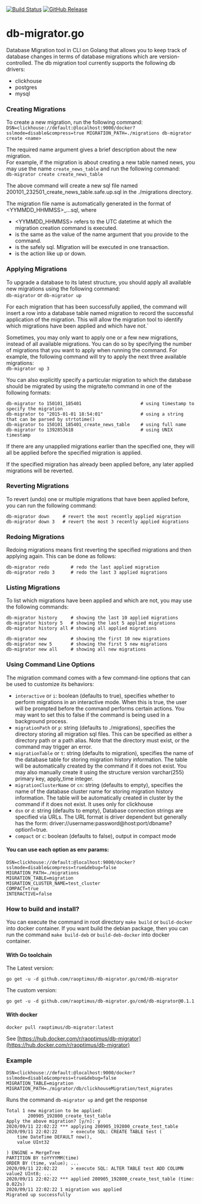 [![Build Status](https://travis-ci.org/raoptimus/db-migrator.go.svg?branch=master)](https://travis-ci.org/raoptimus/db-migrator.go)
[![GitHub Release](https://img.shields.io/github/release/raoptimus/db-migrator.go.svg)](https://github.com/raoptimus/db-migrator.go/releases)

# db-migrator.go
Database Migration tool in CLI on Golang that allows you to keep track of database changes in terms of database migrations which are version-controlled.
The db migration tool currently supports the following db drivers: 
- clickhouse
- postgres
- mysql

### Creating Migrations
To create a new migration, run the following command:  
`DSN=clickhouse://default:@localhost:9000/docker?sslmode=disable&compress=true MIGRATION_PATH=./migrations db-migrator create <name>`

The required name argument gives a brief description about the new migration.  
For example, if the migration is about creating a new table named news, you may use the name `create_news_table` and run the following command:  
`db-migrator create create_news_table`

The above command will create a new sql file named 200101_232501_create_news_table.safe.up.sql in the ./migrations directory. 

The migration file name is automatically generated in the format of <YYMMDD_HHMMSS>_<Name>.<Safe>.<Action>.sql, where
- <YYMMDD_HHMMSS> refers to the UTC datetime at which the migration creation command is executed.
- <Name> is the same as the value of the name argument that you provide to the command.
- <Safe> is the safely sql. MIgration will be executed in one transaction.
- <Action> is the action like up or down.

### Applying Migrations 
To upgrade a database to its latest structure, you should apply all available new migrations using the following command:  
`db-migrator` or `db-migrator up`

For each migration that has been successfully applied, the command will insert a row into 
a database table named migration to record the successful application of the migration. 
This will allow the migration tool to identify which migrations have been applied and which have not.`

Sometimes, you may only want to apply one or a few new migrations, instead of all available migrations. 
You can do so by specifying the number of migrations that you want to apply when running the command. 
For example, the following command will try to apply the next three available migrations:  
`db-migrator up 3`

You can also explicitly specify a particular migration to which the database should be migrated 
by using the migrate/to command in one of the following formats:
```
db-migrator to 150101_185401                      # using timestamp to specify the migration
db-migrator to "2015-01-01 18:54:01"              # using a string that can be parsed by strtotime()
db-migrator to 150101_185401_create_news_table    # using full name
db-migrator to 1392853618                         # using UNIX timestamp
```
If there are any unapplied migrations earlier than the specified one, 
they will all be applied before the specified migration is applied.

If the specified migration has already been applied before, any later applied migrations will be reverted.

### Reverting Migrations
To revert (undo) one or multiple migrations that have been applied before, you can run the following command:
```
db-migrator down     # revert the most recently applied migration
db-migrator down 3   # revert the most 3 recently applied migrations
```

### Redoing Migrations
Redoing migrations means first reverting the specified migrations and then applying again. This can be done as follows:
```
db-migrator redo        # redo the last applied migration
db-migrator redo 3      # redo the last 3 applied migrations
```
### Listing Migrations
To list which migrations have been applied and which are not, you may use the following commands:
```
db-migrator history     # showing the last 10 applied migrations
db-migrator history 5   # showing the last 5 applied migrations
db-migrator history all # showing all applied migrations

db-migrator new         # showing the first 10 new migrations
db-migrator new 5       # showing the first 5 new migrations
db-migrator new all     # showing all new migrations
```
### Using Command Line Options
The migration command comes with a few command-line options that can be used to customize its behaviors:

- `interactive` or `i`: boolean (defaults to true), specifies whether to perform migrations in an interactive mode. 
When this is true, the user will be prompted before the command performs certain actions. 
You may want to set this to false if the command is being used in a background process.
- `migrationPath` or `p`: string (defaults to ./migrations), specifies the directory storing all migration sql files. 
This can be specified as either a directory path or a path alias. 
Note that the directory must exist, or the command may trigger an error.
- `migrationTable` or `t`: string (defaults to migration), specifies the name of the database table for storing migration history information. 
The table will be automatically created by the command if it does not exist. 
You may also manually create it using the structure version varchar(255) primary key, apply_time integer.
- `migrationClusterName` or `cn`: string (defaults to empty), specifies the name of the database cluster name for storing migration history information. 
The table will be automatically created in cluster by the command if it does not exist.
It uses only for clickhouse
- `dsn` or `d`: string (defaults to empty), Database connection strings are specified via URLs. 
The URL format is driver dependent but generally has the form: driver://username:password@host:port/dbname?option1=true.
- `compact` or `c`: boolean (defaults to false), output in compact mode

#### You can use each option as env params:
```
DSN=clickhouse://default:@localhost:9000/docker?sslmode=disable&compress=true&debug=false
MIGRATION_PATH=./migrations
MIGRATION_TABLE=migration
MIGRATION_CLUSTER_NAME=test_cluster
COMPACT=true
INTERACTIVE=false
```

### How to build and install?
You can execute the command in root directory `make build` or `build-docker` into docker container.
If you want build the debian package, then you can run the command 
`make build-deb` or `build-deb-docker` into docker container.

#### With Go toolchain
The Latest version:
```
go get -u -d github.com/raoptimus/db-migrator.go/cmd/db-migrator
```  
The custom version:  
```
go get -u -d github.com/raoptimus/db-migrator.go/cmd/db-migrator@0.1.1
```

#### With docker
```
docker pull raoptimus/db-migrator:latest
```
See [https://hub.docker.com/r/raoptimus/db-migrator](https://hub.docker.com/r/raoptimus/db-migrator)

### Example
```
DSN=clickhouse://default:@localhost:9000/docker?sslmode=disable&compress=true&debug=false
MIGRATION_TABLE=migration
MIGRATION_PATH=./migrator/db/clickhouseMigration/test_migrates
```
Runs the command `db-migrator up` and get the response
```
Total 1 new migration to be applied: 
        200905_192800_create_test_table
Apply the above migration? [y/n]: y
2020/09/11 22:02:22 *** applying 200905_192800_create_test_table
2020/09/11 22:02:22     > execute SQL: CREATE TABLE test (
    time DateTime DEFAULT now(),
    value UInt32

) ENGINE = MergeTree
PARTITION BY toYYYYMM(time)
ORDER BY (time, value); ...
2020/09/11 22:02:22     > execute SQL: ALTER TABLE test ADD COLUMN value2 UInt8; ...
2020/09/11 22:02:22 *** applied 200905_192800_create_test_table (time: 0.022s)
2020/09/11 22:02:22 1 migration was applied
Migrated up successfully
```
